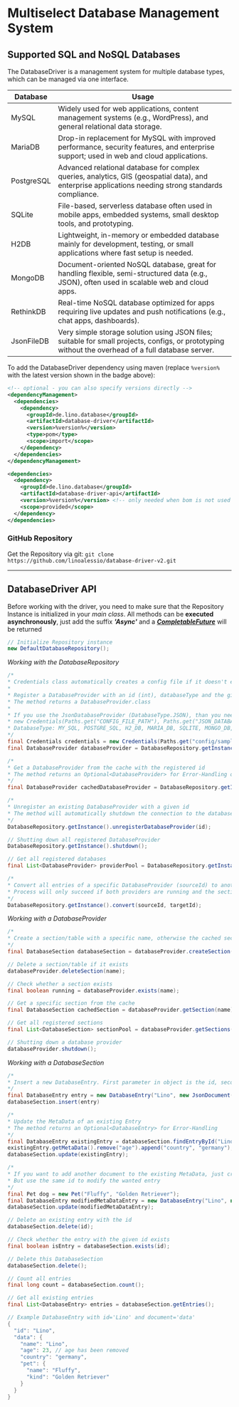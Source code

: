 # Multiselect Database Management System

## Supported SQL and NoSQL Databases

The DatabaseDriver is a management system for multiple database types, which can be managed via one interface.

| Database   | Usage                                                                                                        |
|------------|--------------------------------------------------------------------------------------------------------------|
| MySQL      | Widely used for web applications, content management systems (e.g., WordPress), and general relational data storage.|
| MariaDB    | Drop-in replacement for MySQL with improved performance, security features, and enterprise support; used in web and cloud applications.|
| PostgreSQL | Advanced relational database for complex queries, analytics, GIS (geospatial data), and enterprise applications needing strong standards compliance.|
| SQLite     | File-based, serverless database often used in mobile apps, embedded systems, small desktop tools, and prototyping. |
| H2DB       | Lightweight, in-memory or embedded database mainly for development, testing, or small applications where fast setup is needed. |
| MongoDB    | Document-oriented NoSQL database, great for handling flexible, semi-structured data (e.g., JSON), often used in scalable web and cloud apps. |
| RethinkDB  | Real-time NoSQL database optimized for apps requiring live updates and push notifications (e.g., chat apps, dashboards). |
| JsonFileDB | Very simple storage solution using JSON files; suitable for small projects, configs, or prototyping without the overhead of a full database server. |

To add the DatabaseDriver dependency using maven (replace `%version%` with the latest version shown in the badge above):

```xml
<!-- optional - you can also specify versions directly -->
<dependencyManagement>
  <dependencies>
    <dependency>
      <groupId>de.lino.database</groupId>
      <artifactId>database-driver</artifactId>
      <version>%version%</version>
      <type>pom</type>
      <scope>import</scope>
    </dependency>
  </dependencies>
</dependencyManagement>

<dependencies>
  <dependency>
    <groupId>de.lino.database</groupId>
    <artifactId>database-driver-api</artifactId>
    <version>%version%</version> <!-- only needed when bom is not used -->
    <scope>provided</scope>
  </dependency>
</dependencies>
```
### GitHub Repository
Get the Repository via git: `git clone https://github.com/linoalessio/database-driver-v2.git`

--- ---
## DatabaseDriver API
Before working with the driver, you need to make sure that the Repository Instance is initialized in your *main class*.
All methods can be **executed asynchronously**, just add the suffix ***'Async'*** and a ***[CompletableFuture](https://docs.oracle.com/javase/8/docs/api/java/util/concurrent/CompletableFuture.html)*** will be returned 
``` java
// Initialize Repository instance
new DefaultDatabaseRepository(); 
```

*Working with the DatabaseRepository*
``` java
/* 
* Credentials class automatically creates a config file if it doesn't exist, otherwise the data will be cached from the existing file
*
* Register a DatabaseProvider with an id (int), databaseType and the given credentials
* The method returns a DatabaseProvider.class
*
* If you use the JsonDatabaseProvider (DatabaseType.JSON), than you need the adjust your credentials to the following
* new Credentials(Paths.get("CONFIG_FILE_PATH"), Paths.get("JSON_DATABASE_REPOSITORY_PATH"));
* DatabaseType: MY_SQL, POSTGRE_SQL, H2_DB, MARIA_DB, SQLITE, MONGO_DB, RETHINK_DB, JSON
*/
final Credentials credentials = new Credentials(Paths.get("config/sample-database.json"), "localhost" , "userName" , "password", port , "database");
final DatabaseProvider databaseProvider = DatabaseRepository.getInstance().registerDatabaseProvider(id, databaseType, credentials);

/*
* Get a DatabaseProvider from the cache with the registered id
* The method returns an Optional<DatabaseProvider> for Error-Handling options
*/
final DatabaseProvider cachedDatabaseProvider = DatabaseRepository.getInstance().findDatabaseProviderById(id).orElse(null);

/*
* Unregister an existing DatabaseProvider with a given id
* The method will automatically shutdown the connection to the database
*/
DatabaseRepository.getInstance().unregisterDatabaseProvider(id);

// Shutting down all registered DatabaseProvider
DatabaseRepository.getInstance().shutdown();

// Get all registered databases
final List<DatabaseProvider> providerPool = DatabaseRepository.getInstance().getDatabaseProviderPool();

/*
* Convert all entries of a specific DatabaseProvider (sourceId) to another one (targetId)
* Process will only succeed if both providers are running and the sections are created/cached
*/
DatabaseRepository.getInstance().convert(sourceId, targetId);
```

*Working with a DatabaseProvider*
``` java
/*
* Create a section/table with a specific name, otherwise the cached section will be returned
*/
final DatabaseSection databaseSection = databaseProvider.createSection(name);

// Delete a section/table if it exists
databaseProvider.deleteSection(name);

// Check whether a section exists
final boolean running = databaseProvider.exists(name);

// Get a specific section from the cache
final DatabaseSection cachedSection = databaseProvider.getSection(name);

// Get all registered sections
final List<DatabaseSection> sectionPool = databaseProvider.getSections();

// Shutting down a database provider
databaseProvider.shutdown();
```

*Working with a DatabaseSection*
``` java
/*
* Insert a new DatabaseEntry. First parameter in object is the id, second new document
*/
final DatabaseEntry entry = new DatabaseEntry("Lino", new JsonDocument("name", "lino").append("age", 23));
databaseSection.insert(entry)

/*
* Update the MetaData of an existing Entry
* The method returns an Optional<DatabaseEntry> for Error-Handling
*/
final DatabaseEntry existingEntry = databaseSection.findEntryById("Lino").orElse(null);
existingEntry.getMetaData().remove("age").append("country", "germany");
databaseSection.update(existingEntry);

/*
* If you want to add another document to the existing MetaData, just create a new Entry
* But use the same id to modify the wanted entry
*/
final Pet dog = new Pet("Fluffy", "Golden Retriever");
final DatabaseEntry modifiedMetaDataEntry = new DatabaseEntry("Lino", new JsonDocument().append("pet", dog));
databaseSection.update(modifiedMetaDataEntry);

// Delete an existing entry with the id
databaseSection.delete(id);

// Check whether the entry with the given id exists
final boolean isEntry = databaseSection.exists(id);

// Delete this DatabaseSection
databaseSection.delete();

// Count all entries
final long count = databaseSection.count();

// Get all existing entries
final List<DatabaseEntry> entries = databaseSection.getEntries();

// Example DatabaseEntry with id='Lino' and document='data'
{
  "id": "Lino",
  "data": {
    "name": "Lino",
    "age": 23, // age has been removed
    "country": "germany",
    "pet": {
      "name": "Fluffy",
      "kind": "Golden Retriever"
    }
  }
}
```
